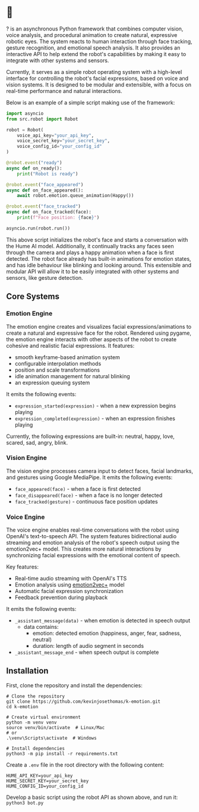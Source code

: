 # 👾

? is an asynchronous Python framework that combines computer vision, voice analysis, and procedural animation to create natural, expressive robotic eyes. The system reacts to human interaction through face tracking, gesture recognition, and emotional speech analysis. It also provides an interactive API to help extend the robot's capabilities by making it easy to integrate with other systems and sensors.

Currently, it serves as a simple robot operating system with a high-level interface for controlling the robot's facial expressions, based on voice and vision systems. It is designed to be modular and extensible, with a focus on real-time performance and natural interactions.

Below is an example of a simple script making use of the framework:

```python
import asyncio
from src.robot import Robot

robot = Robot(
    voice_api_key="your_api_key",
    voice_secret_key="your_secret_key",
    voice_config_id="your_config_id"
)

@robot.event("ready")
async def on_ready():
    print("Robot is ready")

@robot.event("face_appeared")
async def on_face_appeared():
    await robot.emotion.queue_animation(Happy())

@robot.event("face_tracked")
async def on_face_tracked(face):
    print(f"Face position: {face}")

asyncio.run(robot.run())
```

This above script initializes the robot's face and starts a conversation with the Hume AI model. Additionally, it continually tracks any faces seen through the camera and plays a happy animation when a face is first detected. The robot face already has built-in animations for emotion states, and has idle behaviour like blinking and looking around. This extensible and modular API will allow it to be easily integrated with other systems and sensors, like gesture detection.

## Core Systems

### Emotion Engine

The emotion engine creates and visualizes facial expressions/animations to create a natural and expressive face for the robot. Rendered using pygame, the emotion engine interacts with other aspects of the robot to create cohesive and realistic facial expressions. It features:

- smooth keyframe-based animation system
- configurable interpolation methods
- position and scale transformations
- idle animation management for natural blinking
- an expression queuing system

It emits the following events:

- `expression_started(expression)` - when a new expression begins playing
- `expression_completed(expression)` - when an expression finishes playing

Currently, the following expressions are built-in: neutral, happy, love, scared, sad, angry, blink.

### Vision Engine

The vision engine processes camera input to detect faces, facial landmarks, and gestures using Google MediaPipe. It emits the following events:

- `face_appeared(face)` - when a face is first detected
- `face_disappeared(face)` - when a face is no longer detected
- `face_tracked(gesture)` - continuous face position updates

### Voice Engine

The voice engine enables real-time conversations with the robot using OpenAI's text-to-speech API. The system features bidirectional audio streaming and emotion analysis of the robot's speech output using the emotion2vec+ model. This creates more natural interactions by synchronizing facial expressions with the emotional content of speech.

Key features:

- Real-time audio streaming with OpenAI's TTS
- Emotion analysis using [emotion2vec+](https://huggingface.co/emotion2vec/emotion2vec_plus_base) model
- Automatic facial expression synchronization
- Feedback prevention during playback

It emits the following events:

- `_assistant_message(data)` - when emotion is detected in speech output
  - data contains:
    - emotion: detected emotion (happiness, anger, fear, sadness, neutral)
    - duration: length of audio segment in seconds
- `_assistant_message_end` - when speech output is complete

## Installation

First, clone the repository and install the dependencies:

```
# Clone the repository
git clone https://github.com/kevinjosethomas/k-emotion.git
cd k-emotion

# Create virtual environment
python -m venv venv
source venv/bin/activate  # Linux/Mac
# or
.\venv\Scripts\activate  # Windows

# Install dependencies
python3 -m pip install -r requirements.txt
```

Create a `.env` file in the root directory with the following content:

```env
HUME_API_KEY=your_api_key
HUME_SECRET_KEY=your_secret_key
HUME_CONFIG_ID=your_config_id
```

Develop a basic script using the robot API as shown above, and run it:
`python3 bot.py`
